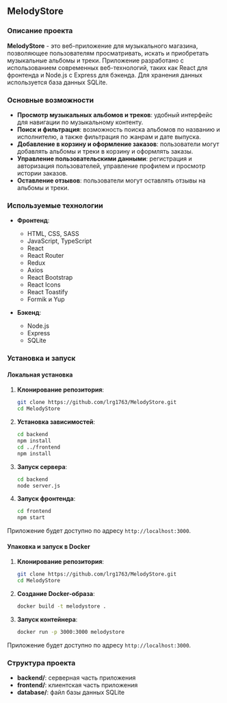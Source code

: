 
## MelodyStore

### Описание проекта

**MelodyStore** - это веб-приложение для музыкального магазина, позволяющее пользователям просматривать, искать и приобретать музыкальные альбомы и треки. Приложение разработано с использованием современных веб-технологий, таких как React для фронтенда и Node.js с Express для бэкенда. Для хранения данных используется база данных SQLite.

### Основные возможности

- **Просмотр музыкальных альбомов и треков**: удобный интерфейс для навигации по музыкальному контенту.
- **Поиск и фильтрация**: возможность поиска альбомов по названию и исполнителю, а также фильтрация по жанрам и дате выпуска.
- **Добавление в корзину и оформление заказов**: пользователи могут добавлять альбомы и треки в корзину и оформлять заказы.
- **Управление пользовательскими данными**: регистрация и авторизация пользователей, управление профилем и просмотр истории заказов.
- **Оставление отзывов**: пользователи могут оставлять отзывы на альбомы и треки.

### Используемые технологии

- **Фронтенд**:
  - HTML, CSS, SASS
  - JavaScript, TypeScript
  - React
  - React Router
  - Redux
  - Axios
  - React Bootstrap
  - React Icons
  - React Toastify
  - Formik и Yup

- **Бэкенд**:
  - Node.js
  - Express
  - SQLite

### Установка и запуск

#### Локальная установка

1. **Клонирование репозитория**:
    ```bash
    git clone https://github.com/lrg1763/MelodyStore.git
    cd MelodyStore
    ```

2. **Установка зависимостей**:
    ```bash
    cd backend
    npm install
    cd ../frontend
    npm install
    ```

3. **Запуск сервера**:
    ```bash
    cd backend
    node server.js
    ```

4. **Запуск фронтенда**:
    ```bash
    cd frontend
    npm start
    ```

Приложение будет доступно по адресу `http://localhost:3000`.

#### Упаковка и запуск в Docker

1. **Клонирование репозитория**:
    ```bash
    git clone https://github.com/lrg1763/MelodyStore.git
    cd MelodyStore
    ```

2. **Создание Docker-образа**:
    ```bash
    docker build -t melodystore .
    ```

3. **Запуск контейнера**:
    ```bash
    docker run -p 3000:3000 melodystore
    ```

Приложение будет доступно по адресу `http://localhost:3000`.

### Структура проекта

- **backend/**: серверная часть приложения
- **frontend/**: клиентская часть приложения
- **database/**: файл базы данных SQLite


